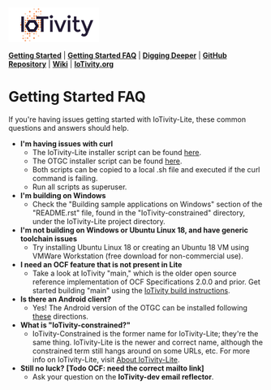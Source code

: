 ![IoTivity logo](/Images/IoTivity-logo.png)

[**Getting Started**](index.md)   |   [**Getting Started FAQ**](getting-started-faq.md)   |   [**Digging Deeper**](digging-deeper.md)   |   [**GitHub Repository**](https://github.com/iotivity/iotivity-lite)   |   [**Wiki**](https://wiki.iotivity.org/start)   |   [**IoTivity.org**](https://iotivity.org)

# Getting Started FAQ

If you're having issues getting started with IoTivity-Lite, these common questions and answers should help.

* **I'm having issues with curl**
  * The IoTivity-Lite installer script can be found [here](https://github.com/openconnectivity/IOTivity-setup/blob/master/install.sh).
  * The OTGC installer script can be found [here](https://github.com/openconnectivityfoundation/development-support/blob/master/otgc/linux/install.sh).
  * Both scripts can be copied to a local .sh file and executed if the curl command is failing.
  * Run all scripts as superuser.
* **I'm building on Windows**
  * Check the "Building sample applications on Windows" section of the "README.rst" file, found in the "IoTivity-constrained" directory, under the IoTivity-Lite project directory.
* **I'm not building on Windows or Ubuntu Linux 18, and have generic toolchain issues**
  * Try installing Ubuntu Linux 18 or creating an Ubuntu 18 VM using VMWare Workstation (free download for non-commercial use).
* **I need an OCF feature that is not present in Lite**
  * Take a look at IoTivity "main," which is the older open source reference implementation of OCF Specifications 2.0.0 and prior. Get started building "main" using the [IoTivity build instructions](https://wiki.iotivity.org/build_for_your_system).
* **Is there an Android client?**
  * Yes! The Android version of the OTGC can be installed following [these](https://github.com/openconnectivityfoundation/development-support/blob/master/otgc/README.md#install-otgc-on-android-501-or-later) directions.
* **What is "IoTivity-constrained?"**
  * IoTivity-Constrained is the former name for IoTivity-Lite; they're the same thing. IoTivity-Lite is the newer and correct name, although the constrained term still hangs around on some URLs, etc. For more info on IoTivity-Lite, visit [About IoTivity-Lite](https://iotivity.org/about-iotivity-lite).
* **Still no luck?**
**[Todo OCF: need the correct mailto link]**
  * Ask your question on the **IoTivity-dev email reflector**.
